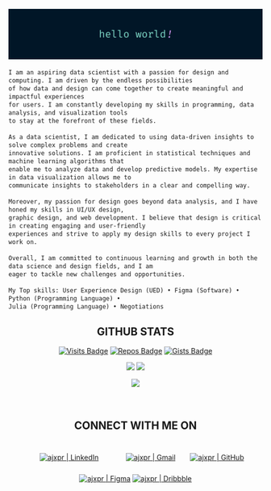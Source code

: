 [![](https://raw.githubusercontent.com/ajxpr/ajxpr/master/profile.png)](https://www.akshajpiri.dev)

```
I am an aspiring data scientist with a passion for design and computing. I am driven by the endless possibilities 
of how data and design can come together to create meaningful and impactful experiences 
for users. I am constantly developing my skills in programming, data analysis, and visualization tools 
to stay at the forefront of these fields.

As a data scientist, I am dedicated to using data-driven insights to solve complex problems and create
innovative solutions. I am proficient in statistical techniques and machine learning algorithms that 
enable me to analyze data and develop predictive models. My expertise in data visualization allows me to 
communicate insights to stakeholders in a clear and compelling way.

Moreover, my passion for design goes beyond data analysis, and I have honed my skills in UI/UX design, 
graphic design, and web development. I believe that design is critical in creating engaging and user-friendly 
experiences and strive to apply my design skills to every project I work on.

Overall, I am committed to continuous learning and growth in both the data science and design fields, and I am 
eager to tackle new challenges and opportunities.

My Top skills: User Experience Design (UED) • Figma (Software) • Python (Programming Language) • 
Julia (Programming Language) • Negotiations
```

<h2 align="center">GITHUB STATS</h2>

<span align="center">
  
  [![Visits Badge](https://badges.strrl.dev/visits/ajxpr/ajxpr?style=for-the-badge&color=011627)](#)
  [![Repos Badge](https://badges.strrl.dev/repos/ajxpr?style=for-the-badge&color=011627)](https://github.com/ajxpr?tab=repositories)
  [![Gists Badge](https://badges.strrl.dev/gists/ajxpr?style=for-the-badge&color=011627)](https://gist.github.com/ajxpr)

</span>

<p align = "center">
  <img  src = "https://github-readme-stats.vercel.app/api?username=ajxpr&show_icons=true&theme=nightowl&line_height=27">
  <img src = "https://github-readme-stats.vercel.app/api/top-langs/?username=ajxpr&hide=css,php,shell,dockerfile&theme=nightowl">
</p>

<p align = "center">
 <img  src="https://github-readme-streak-stats.herokuapp.com/?user=ajxpr&show_icons=true&locale=en&layout=compact&theme=nightowl&line_height=0" />
</p> 

<br>

<h2 align="center">CONNECT WITH ME ON</h2>

[Linkedin]: https://www.linkedin.com/in/akshajpiri
[Gmail]: mailto:akshaj.piri@gmail.com
[GitHub]: https://github.com/ajxpr
[Figma]: https://www.figma.com/@ajxpr
[Dribbble]: https://dribbble.com/ajxpr

<span align="center">
  
[<img style="padding:25px;" alt="ajxpr | LinkedIn" src="https://img.shields.io/badge/linkedin-%230077B5.svg?style=for-the-badge&logo=linkedin&logoColor=white"/>][Linkedin]<span></span>
[<img style="padding:25px;" alt="ajxpr | Gmail" src="https://img.shields.io/badge/Gmail-D14836?style=for-the-badge&logo=gmail&logoColor=white"/>][Gmail]
[<img alt="ajxpr | GitHub" src="https://img.shields.io/badge/github-%23121011.svg?style=for-the-badge&logo=github&logoColor=white"/>][Github]
[<img alt="ajxpr | Figma" src="https://img.shields.io/badge/figma-%23F24E1E.svg?style=for-the-badge&logo=figma&logoColor=white"/>][Figma]
[<img alt="ajxpr | Dribbble" src="https://img.shields.io/badge/Dribbble-EA4C89?style=for-the-badge&logo=dribbble&logoColor=white"/>][Dribbble]
  
</span>

